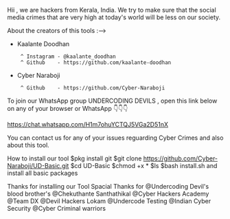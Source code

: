 Hii , we are hackers from Kerala, India. We try to make sure that the social media crimes that are very high at today's world will be less on our society.

About the creators of this tools :-->



   * Kaalante Doodhan

          ^ Instagram - @kaalante_doodhan
          ^ Github    - https://github.com/kaalante-doodhan


   * Cyber Naraboji

          ^ Github    - https://github.com/Cyber-Naraboji

To join our WhatsApp group UNDERCODING DEVILS , open this link below on any of your browser or WhatsApp 👇👇👇

https://chat.whatsapp.com/H1m7ohuYCTQJ5VGa2D51nX

You can contact us for any of your issues reguarding Cyber Crimes and also about this tool.

How to install our tool
  $pkg install git
  $git clone https://github.com/Cyber-Naraboji/UD-Basic.git
  $cd UD-Basic
  $chmod +x *
  $ls
  $bash install.sh
  and install all basic packages
  
Thanks for installing our Tool
  Spacial Thanks for
@Undercoding Devil's blood brother's
@Chekuthante Santhathikal
@Cyber Hackers Academy
@Team DX
@Devil Hackers Lokam
@Undercode Testing
@Indian Cyber Security
@Cyber Criminal warriors
